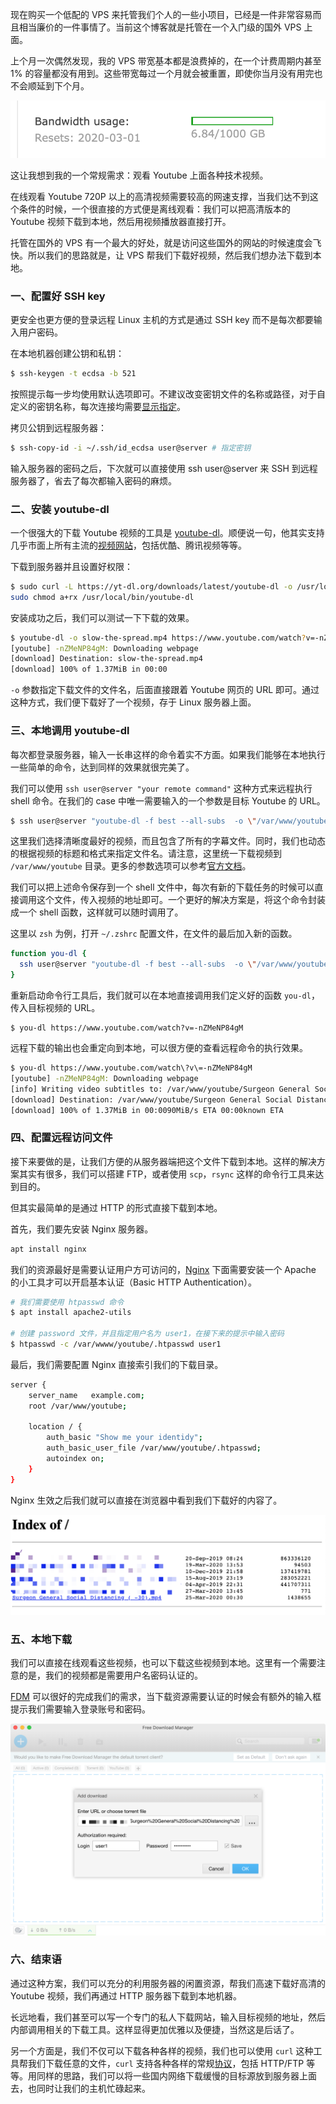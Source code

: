 现在购买一个低配的 VPS 来托管我们个人的一些小项目，已经是一件非常容易而且相当廉价的一件事情了。当前这个博客就是托管在一个入门级的国外 VPS 上面。

上个月一次偶然发现，我的 VPS 带宽基本都是浪费掉的，在一个计费周期内甚至 1% 的容量都没有用到。这些带宽每过一个月就会被重置，即使你当月没有用完也不会顺延到下个月。

![VPS bandwidth usage](../file/2020/03/vps-usage.png "VPS bandwidth usage")

这让我想到我的一个常规需求：观看 Youtube 上面各种技术视频。

在线观看 Youtube 720P 以上的高清视频需要较高的网速支撑，当我们达不到这个条件的时候，一个很直接的方式便是离线观看：我们可以把高清版本的 Youtube 视频下载到本地，然后用视频播放器直接打开。

托管在国外的 VPS 有一个最大的好处，就是访问这些国外的网站的时候速度会飞快。所以我们的思路就是，让 VPS 帮我们下载好视频，然后我们想办法下载到本地。

### 一、配置好 SSH key

更安全也更方便的登录远程 Linux 主机的方式是通过 SSH key 而不是每次都要输入用户密码。

在本地机器创建公钥和私钥：

```sh
$ ssh-keygen -t ecdsa -b 521
```

按照提示每一步均使用默认选项即可。不建议改变密钥文件的名称或路径，对于自定义的密钥名称，每次连接均需要[显示指定](https://askubuntu.com/a/30792/322580)。

拷贝公钥到远程服务器：

```sh
$ ssh-copy-id -i ~/.ssh/id_ecdsa user@server # 指定密钥
```

输入服务器的密码之后，下次就可以直接使用 ssh user@server 来 SSH 到远程服务器了，省去了每次都输入密码的麻烦。

### 二、安装 youtube-dl

一个很强大的下载 Youtube 视频的工具是 [youtube-dl](https://github.com/ytdl-org/youtube-dl)。顺便说一句，他其实支持几乎市面上所有主流的[视频网站](https://ytdl-org.github.io/youtube-dl/supportedsites.html)，包括优酷、腾讯视频等等。

下载到服务器并且设置好权限：

```sh
$ sudo curl -L https://yt-dl.org/downloads/latest/youtube-dl -o /usr/local/bin/youtube-dl
sudo chmod a+rx /usr/local/bin/youtube-dl
```

安装成功之后，我们可以测试一下下载的效果。

```sh
$ youtube-dl -o slow-the-spread.mp4 https://www.youtube.com/watch?v=-nZMeNP84gM
[youtube] -nZMeNP84gM: Downloading webpage
[download] Destination: slow-the-spread.mp4
[download] 100% of 1.37MiB in 00:00
```

`-o` 参数指定下载文件的文件名，后面直接跟着 Youtube 网页的 URL 即可。通过这种方式，我们便下载好了一个视频，存于 Linux 服务器上面。

### 三、本地调用 youtube-dl

每次都登录服务器，输入一长串这样的命令着实不方面。如果我们能够在本地执行一些简单的命令，达到同样的效果就很完美了。

我们可以使用 `ssh user@server "your remote command"` 这种方式来远程执行 shell 命令。在我们的 case 中唯一需要输入的一个参数是目标 Youtube 的 URL。

```sh
$ ssh user@server "youtube-dl -f best --all-subs  -o \"/var/www/youtube/%(title)s.%(ext)s\" $1"
```

这里我们选择清晰度最好的视频，而且包含了所有的字幕文件。同时，我们也动态的根据视频的标题和格式来指定文件名。请注意，这里统一下载视频到 `/var/www/youtube` 目录。更多的参数选项可以参考[官方文档](https://github.com/ytdl-org/youtube-dl/blob/master/README.md)。

我们可以把上述命令保存到一个 shell 文件中，每次有新的下载任务的时候可以直接调用这个文件，传入视频的地址即可。一个更好的解决方案是，将这个命令封装成一个 shell 函数，这样就可以随时调用了。

这里以 `zsh` 为例，打开 `~/.zshrc` 配置文件，在文件的最后加入新的函数。

```sh
function you-dl {
  ssh user@server "youtube-dl -f best --all-subs  -o \"/var/www/youtube/%(title)s.%(ext)s\" $1"
}
```

重新启动命令行工具后，我们就可以在本地直接调用我们定义好的函数 `you-dl`，传入目标视频的 URL。

```
$ you-dl https://www.youtube.com/watch?v=-nZMeNP84gM
```

远程下载的输出也会重定向到本地，可以很方便的查看远程命令的执行效果。

```sh
$ you-dl https://www.youtube.com/watch\?v\=-nZMeNP84gM
[youtube] -nZMeNP84gM: Downloading webpage
[info] Writing video subtitles to: /var/www/youtube/Surgeon General Social Distancing ( -30).en.vtt
[download] Destination: /var/www/youtube/Surgeon General Social Distancing ( -30).mp4
[download] 100% of 1.37MiB in 00:0090MiB/s ETA 00:00known ETA
```

### 四、配置远程访问文件

接下来要做的是，让我们方便的从服务器端把这个文件下载到本地。这样的解决方案其实有很多，我们可以搭建 FTP，或者使用 `scp`，`rsync` 这样的命令行工具来达到目的。

但其实最简单的是通过 HTTP 的形式直接下载到本地。

首先，我们要先安装 Nginx 服务器。

```sh
apt install nginx
```

我们的资源最好是需要认证用户方可访问的，[Nginx](https://docs.nginx.com/nginx/admin-guide/security-controls/configuring-http-basic-authentication/) 下面需要安装一个 Apache 的小工具才可以开启基本认证（Basic HTTP Authentication）。

```sh
# 我们需要使用 htpasswd 命令
$ apt install apache2-utils 

# 创建 password 文件，并且指定用户名为 user1，在接下来的提示中输入密码
$ htpasswd -c /var/wwww/youtube/.htpasswd user1 
```

最后，我们需要配置 Nginx 直接索引我们的下载目录。

```sh
server {
    server_name   example.com;
    root /var/www/youtube;

    location / {
        auth_basic "Show me your identidy";
        auth_basic_user_file /var/www/youtube/.htpasswd;
        autoindex on;
    }
}
```

Nginx 生效之后我们就可以直接在浏览器中看到我们下载好的内容了。

![浏览器查看列表](../file/2020/03/youtube-dl-download.png "浏览器查看列表")

### 五、本地下载

我们可以直接在线观看这些视频，也可以下载这些视频到本地。这里有一个需要注意的是，我们的视频都是需要用户名密码认证的。

[FDM](https://www.freedownloadmanager.org/) 可以很好的完成我们的需求，当下载资源需要认证的时候会有额外的输入框提示我们需要输入登录账号和密码。

![FDM](../file/2020/03/fdm-basic-auth.png "FDM")

### 六、结束语

通过这种方案，我们可以充分的利用服务器的闲置资源，帮我们高速下载好高清的 Youtube 视频，我们再通过 HTTP 服务器下载到本地机器。

长远地看，我们甚至可以写一个专门的私人下载网站，输入目标视频的地址，然后内部调用相关的下载工具。这样显得更加优雅以及便捷，当然这是后话了。

另一个方面是，我们不仅可以下载各种各样的视频，我们也可以使用 `curl` 这种工具帮我们下载任意的文件，`curl` 支持各种各样的常规[协议](https://ec.haxx.se/protocols/protocols-curl)，包括 HTTP/FTP 等等。用同样的思路，我们可以将一些国内网络下载缓慢的目标源放到服务器上面去，也同时让我们的主机忙碌起来。